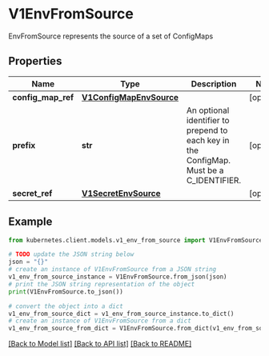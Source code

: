 # V1EnvFromSource

EnvFromSource represents the source of a set of ConfigMaps

## Properties

Name | Type | Description | Notes
------------ | ------------- | ------------- | -------------
**config_map_ref** | [**V1ConfigMapEnvSource**](V1ConfigMapEnvSource.md) |  | [optional] 
**prefix** | **str** | An optional identifier to prepend to each key in the ConfigMap. Must be a C_IDENTIFIER. | [optional] 
**secret_ref** | [**V1SecretEnvSource**](V1SecretEnvSource.md) |  | [optional] 

## Example

```python
from kubernetes.client.models.v1_env_from_source import V1EnvFromSource

# TODO update the JSON string below
json = "{}"
# create an instance of V1EnvFromSource from a JSON string
v1_env_from_source_instance = V1EnvFromSource.from_json(json)
# print the JSON string representation of the object
print(V1EnvFromSource.to_json())

# convert the object into a dict
v1_env_from_source_dict = v1_env_from_source_instance.to_dict()
# create an instance of V1EnvFromSource from a dict
v1_env_from_source_from_dict = V1EnvFromSource.from_dict(v1_env_from_source_dict)
```
[[Back to Model list]](../README.md#documentation-for-models) [[Back to API list]](../README.md#documentation-for-api-endpoints) [[Back to README]](../README.md)


